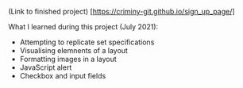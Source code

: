 
(Link to finished project) [https://criminy-git.github.io/sign_up_page/]

What I learned during this project (July 2021):
- Attempting to replicate set specifications
- Visualising elemnents of a layout
- Formatting images in a layout
- JavaScript alert
- Checkbox and input fields
